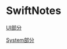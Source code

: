 # SwiftNotes

[UI部分](https://github.com/lanht/SwiftNotes/blob/main/Source/UI.md)

[System部分](https://github.com/lanht/SwiftNotes/blob/main/Source/System.md)
